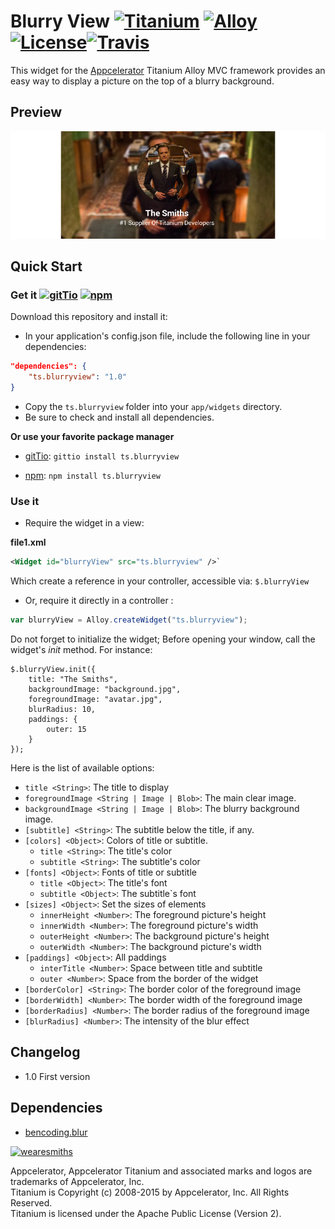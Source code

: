 # Blurry View [![Titanium](http://www-static.appcelerator.com/badges/titanium-git-badge-sq.png)](http://www.appcelerator.com/titanium/) [![Alloy](http://www-static.appcelerator.com/badges/alloy-git-badge-sq.png)](http://www.appcelerator.com/alloy/) [![License](http://img.shields.io/badge/license-Apache%202.0-blue.svg?style=flat)](http://choosealicense.com/licenses/apache-2.0/)[![Travis](https://api.travis-ci.org/TheSmiths-Widgets/ts.blurryview.svg)](https://travis-ci.org/TheSmiths-Widgets/ts.blurryview/)

This widget for the [Appcelerator](http://www.appcelerator.com) Titanium Alloy MVC framework
provides an easy way to display a picture on the top of a blurry background. 

## Preview
![preview](https://raw.githubusercontent.com/thesmiths-widgets/ts.blurryview/doc/images/preview.png)

## Quick Start

### Get it [![gitTio](http://gitt.io/badge.png)](http://gitt.io/component/ts.blurryview) [![npm](https://badge.fury.io/js/ts.blurryview.svg)](http://badge.fury.io/js/ts.blurryview)

Download this repository and install it:

* In your application's config.json file, include the following line in your dependencies:

```json
"dependencies": {
    "ts.blurryview": "1.0"
}
```

* Copy the `ts.blurryview` folder into your `app/widgets` directory.
* Be sure to check and install all dependencies.


**Or use your favorite package manager** 

- [gitTio](http://gitt.io/cli): `gittio install ts.blurryview`

- [npm](https://npmjs.com): `npm install ts.blurryview`

### Use it

* Require the widget in a view:

**file1.xml**
```xml
<Widget id="blurryView" src="ts.blurryview" />`
```
Which create a reference in your controller, accessible via: `$.blurryView`

* Or, require it directly in a controller :

```javascript
var blurryView = Alloy.createWidget("ts.blurryview");
```

Do not forget to initialize the widget; Before opening your window, call the widget's *init* method. For instance:

```
$.blurryView.init({
    title: "The Smiths",
    backgroundImage: "background.jpg",
    foregroundImage: "avatar.jpg",
    blurRadius: 10,
    paddings: {
        outer: 15
    }
});
```

Here is the list of available options: 

- `title <String>`: The title to display
- `foregroundImage <String | Image | Blob>`: The main clear image.
- `backgroundImage <String | Image | Blob>`: The blurry background image.
- `[subtitle] <String>`: The subtitle below the title, if any.
- `[colors] <Object>`: Colors of title or subtitle.
    - `title <String>`: The title's color
    - `subtitle <String>`: The subtitle's color
- `[fonts] <Object>`: Fonts of title or subtitle
    - `title <Object>`: The title's font
    - `subtitle <Object>`: The subtitle`s font
- `[sizes] <Object>`: Set the sizes of elements
    - `innerHeight <Number>`: The foreground picture's height
    - `innerWidth <Number>`: The foreground picture's width
    - `outerHeight <Number>`: The background picture's height
    - `outerWidth <Number>`: The background picture's width
- `[paddings] <Object>`: All paddings 
    - `interTitle <Number>`: Space between title and subtitle
    - `outer <Number>`: Space from the border of the widget
- `[borderColor] <String>`: The border color of the foreground image
- `[borderWidth] <Number>`: The border width of the foreground image
- `[borderRadius] <Number>`: The border radius of the foreground image
- `[blurRadius] <Number>`: The intensity of the blur effect

## Changelog
* 1.0 First version

## Dependencies
* [bencoding.blur](https://github.com/benbahrenburg/Ti.BlurView)

[![wearesmiths](http://wearesmiths.com/media/logoGitHub.png)](http://wearesmiths.com)

Appcelerator, Appcelerator Titanium and associated marks and logos are trademarks of Appcelerator, Inc.  
Titanium is Copyright (c) 2008-2015 by Appcelerator, Inc. All Rights Reserved.  
Titanium is licensed under the Apache Public License (Version 2).  
